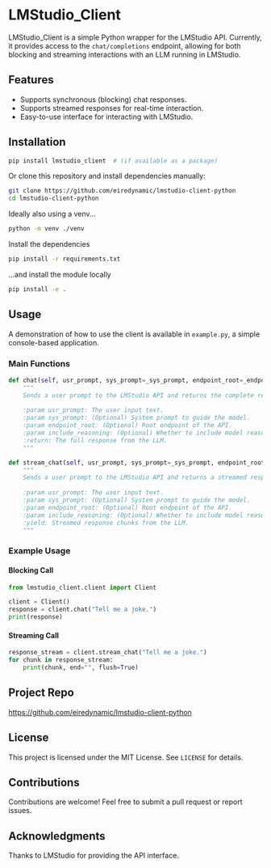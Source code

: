 # LMStudio_Client

LMStudio_Client is a simple Python wrapper for the LMStudio API. Currently, it provides access to the `chat/completions` endpoint, allowing for both blocking and streaming interactions with an LLM running in LMStudio.

## Features
- Supports synchronous (blocking) chat responses.
- Supports streamed responses for real-time interaction.
- Easy-to-use interface for interacting with LMStudio.

## Installation
```sh
pip install lmstudio_client  # (if available as a package)
```
Or clone this repository and install dependencies manually:
```sh
git clone https://github.com/eiredynamic/lmstudio-client-python
cd lmstudio-client-python
```
Ideally also using a venv...
```sh
python -m venv ./venv
```
Install the dependencies
```sh
pip install -r requirements.txt
```
...and install the module locally
```sh
pip install -e .
```

## Usage
A demonstration of how to use the client is available in `example.py`, a simple console-based application.

### Main Functions

```python
def chat(self, usr_prompt, sys_prompt=_sys_prompt, endpoint_root=_endpoint_root, include_reasoning=False):
    """
    Sends a user prompt to the LMStudio API and returns the complete response.
    
    :param usr_prompt: The user input text.
    :param sys_prompt: (Optional) System prompt to guide the model.
    :param endpoint_root: (Optional) Root endpoint of the API.
    :param include_reasoning: (Optional) Whether to include model reasoning.
    :return: The full response from the LLM.
    """
```

```python
def stream_chat(self, usr_prompt, sys_prompt=_sys_prompt, endpoint_root=_endpoint_root, include_reasoning=False):
    """
    Sends a user prompt to the LMStudio API and returns a streamed response.
    
    :param usr_prompt: The user input text.
    :param sys_prompt: (Optional) System prompt to guide the model.
    :param endpoint_root: (Optional) Root endpoint of the API.
    :param include_reasoning: (Optional) Whether to include model reasoning.
    :yield: Streamed response chunks from the LLM.
    """
```

### Example Usage
#### Blocking Call
```python
from lmstudio_client.client import Client

client = Client()
response = client.chat("Tell me a joke.")
print(response)
```

#### Streaming Call
```python
response_stream = client.stream_chat("Tell me a joke.")
for chunk in response_stream:
    print(chunk, end="", flush=True)
```
## Project Repo
https://github.com/eiredynamic/lmstudio-client-python

## License
This project is licensed under the MIT License. See `LICENSE` for details.

## Contributions
Contributions are welcome! Feel free to submit a pull request or report issues.

## Acknowledgments
Thanks to LMStudio for providing the API interface.
